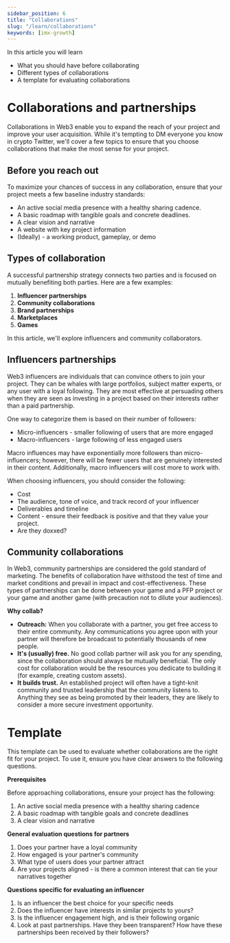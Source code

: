 ```yaml
---
sidebar_position: 6
title: "Collaborations"
slug: "/learn/collaborations"
keywords: [imx-growth]
---
```

In this article you will learn

- What you should have before collaborating
- Different types of collaborations
- A template for evaluating collaborations


# Collaborations and partnerships

Collaborations in Web3 enable you to expand the reach of your project and improve your user acquisition. While it's tempting to DM everyone you know in crypto Twitter, we'll cover a few topics to ensure that you choose collaborations that make the most sense for your project.

## Before you reach out

To maximize your chances of success in any collaboration, ensure that your project meets a few baseline industry standards:

- An active social media presence with a healthy sharing cadence.
- A basic roadmap with tangible goals and concrete deadlines.
- A clear vision and narrative
- A website with key project information
- (Ideally) - a working product, gameplay, or demo

## Types of collaboration

A successful partnership strategy connects two parties and is focused on mutually benefiting both parties. Here are a few examples:

1. **Influencer partnerships**
2. **Community collaborations**
3. **Brand partnerships**
4. **Marketplaces**
5. **Games**

In this article, we'll explore influencers and community collaborators.

## Influencers partnerships

Web3 influencers are individuals that can convince others to join your project. They can be whales with large portfolios, subject matter experts, or any user with a loyal following. They are most effective at persuading others when they are seen as investing in a project based on their interests rather than a paid partnership.

One way to categorize them is based on their number of followers:

- Micro-influencers - smaller following of users that are more engaged
- Macro-influencers - large following of less engaged users

Macro influences may have exponentially more followers than micro-influencers; however, there will be fewer users that are genuinely interested in their content. Additionally, macro influencers will cost more to work with.

When choosing influencers, you should consider the following:

- Cost
- The audience, tone of voice, and track record of your influencer
- Deliverables and timeline
- Content - ensure their feedback is positive and that they value your project.
- Are they doxxed?

## Community collaborations

In Web3, community partnerships are considered the gold standard of marketing. The benefits of collaboration have withstood the test of time and market conditions and prevail in impact and cost-effectiveness. These types of partnerships can be done between your game and a PFP project or your game and another game (with precaution not to dilute your audiences).

**Why collab?**

- **Outreach:** When you collaborate with a partner, you get free access to their entire community. Any communications you agree upon with your partner will therefore be broadcast to potentially thousands of new people.
- **It's (usually) free.** No good collab partner will ask you for any spending, since the collaboration should always be mutually beneficial. The only cost for collaboration would be the resources you dedicate to building it (for example, creating custom assets).
- **It builds trust.** An established project will often have a tight-knit community and trusted leadership that the community listens to. Anything they see as being promoted by their leaders, they are likely to consider a more secure investment opportunity.

# Template

This template can be used to evaluate whether collaborations are the right fit for your project. To use it, ensure you have clear answers to the following questions.

**Prerequisites**

Before approaching collaborations, ensure your project has the following:

1. An active social media presence with a healthy sharing cadence
2. A basic roadmap with tangible goals and concrete deadlines
3. A clear vision and narrative

**General evaluation questions for partners**

1. Does your partner have a loyal community
2. How engaged is your partner's community
3. What type of users does your partner attract
4. Are your projects aligned - is there a common interest that can tie your narratives together

**Questions specific for evaluating an influencer**

1. Is an influencer the best choice for your specific needs
2. Does the influencer have interests in similar projects to yours?
3. Is the influencer engagement high, and is their following organic
4. Look at past partnerships. Have they been transparent? How have these partnerships been received by their followers?